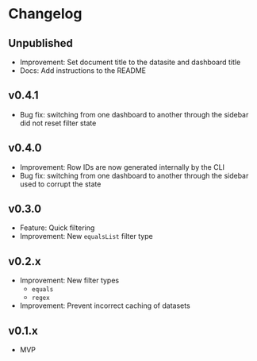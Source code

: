 # Changelog

## Unpublished

- Improvement: Set document title to the datasite and dashboard title
- Docs: Add instructions to the README

## v0.4.1

- Bug fix: switching from one dashboard to another through the sidebar did not reset filter state

## v0.4.0

- Improvement: Row IDs are now generated internally by the CLI
- Bug fix: switching from one dashboard to another through the sidebar used to corrupt the state

## v0.3.0

- Feature: Quick filtering
- Improvement: New `equalsList` filter type

## v0.2.x

- Improvement: New filter types
  - `equals`
  - `regex`
- Improvement: Prevent incorrect caching of datasets

## v0.1.x

- MVP
